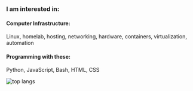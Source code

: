 ### I am interested in:

#### Computer Infrastructure:
Linux, homelab, hosting, networking, hardware, containers, virtualization, automation

#### Programming with these:

Python, JavaScript, Bash, HTML, CSS

![top langs](https://github-readme-stats-jay-griffins-projects.vercel.app/api/top-langs/?username=jaygriffinjay&layout=compact)

